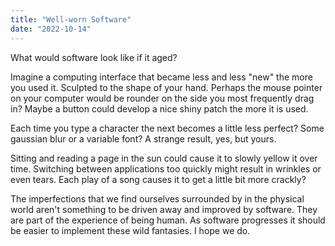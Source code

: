 ```yaml
---
title: "Well-worn Software"
date: "2022-10-14"
---
```


What would software look like if it aged?

Imagine a computing interface that became less and less "new" the more you used it. Sculpted to the shape of your hand. Perhaps the mouse pointer on your computer would be rounder on the side you most frequently drag in? Maybe a button could develop a nice shiny patch the more it is used.

Each time you type a character the next becomes a little less perfect? Some gaussian blur or a variable font? A strange result, yes, but yours.

Sitting and reading a page in the sun could cause it to slowly yellow it over time. Switching between applications too quickly might result in wrinkles or even tears. Each play of a song causes it to get a little bit more crackly?

The imperfections that we find ourselves surrounded by in the physical world aren't something to be driven away and improved by software. They are part of the experience of being human. As software progresses it should be easier to implement these wild fantasies. I hope we do.